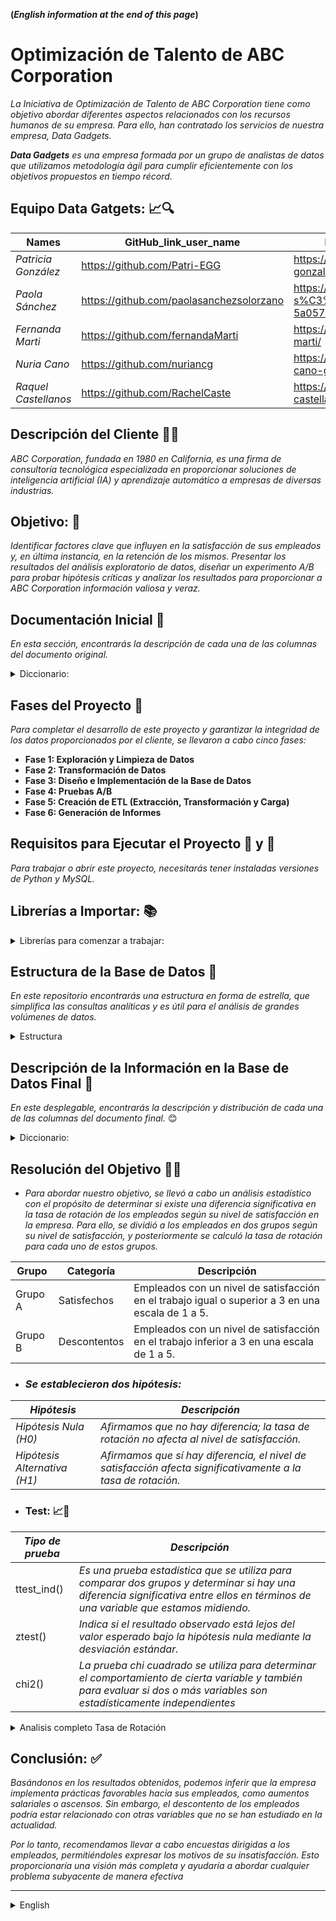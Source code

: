 **(_English information at the end of this page_)**


#  Optimización de Talento de ABC Corporation
      
_La Iniciativa de Optimización de Talento de ABC Corporation tiene como objetivo abordar diferentes aspectos relacionados con los recursos humanos de su empresa. Para ello, han contratado los servicios de nuestra empresa, Data Gadgets._

_**Data Gadgets** es una empresa formada por un grupo de analistas de datos que utilizamos metodología ágil para cumplir eficientemente con los objetivos propuestos en tiempo récord._

## Equipo Data Gatgets: 📈🔍

|Names|GitHub_link_user_name|Linkedin_link_user_name|
|-----|------------------|---------------------------|
|_Patricia González_|https://github.com/Patri-EGG|https://www.linkedin.com/in/patricia-gonzalez-gruber/|
|_Paola Sánchez_|https://github.com/paolasanchezsolorzano|https://www.linkedin.com/in/paola-s%C3%A1nchez-sol%C3%B3rzano-5a05751b4/|
|_Fernanda Marti_|https://github.com/fernandaMarti|https://www.linkedin.com/in/fernanda-marti/|
|_Nuria Cano_| https://github.com/nuriancg|https://www.linkedin.com/in/nuria-cano-girones/|
|_Raquel Castellanos_|https://github.com/RachelCaste|https://www.linkedin.com/in/raquel-castellanos-alfonso/|


## Descripción del Cliente 👨‍💻

_ABC Corporation, fundada en 1980 en California, es una firma de consultoría tecnológica especializada en proporcionar soluciones de inteligencia artificial (IA) y aprendizaje automático a empresas de diversas industrias._

## Objetivo: 🎯
_Identificar factores clave que influyen en la satisfacción de sus empleados y, en última instancia, en la retención de los mismos. Presentar los resultados del análisis exploratorio de datos, diseñar un experimento A/B para probar hipótesis críticas y analizar los resultados para proporcionar a ABC Corporation información valiosa y veraz._

## Documentación Inicial 📌
_En esta sección, encontrarás la descripción de cada una de las columnas del documento original._

<details>
<summary> Diccionario:</summary>

| Nombre de la columna        | Descripción                                                                                  |
| ------------------- | --------------------------------------------------------------------------------------------- |
| Age                 | The employee’s age.                                                                           |
| Attrition           | Indicates whether the employee has left the company (“No” means they haven’t left, and “Yes” means they have). |
| BusinessTravel      | Describes the frequency of work-related travel for the employee (e.g., “Travel_Rarely” for infrequent travel). |
| DailyRate           | The employee’s daily rate.                                                                    |
| Department          | The department in which the employee works (e.g., “Research & Development,” “Sales,” etc.). |
| DistanceFromHome    | The distance from the employee’s home to their workplace.                                     |
| Education           | The employee’s education level (usually on a scale from 1 to 5).                               |
| EducationField      | The field of education or specialization for the employee.                                     |
| EmployeeCount       | A counter (usually set to 1) used for counting employees.                                      |
| EmployeeNumber      | A unique identification number for the employee.                                              |
| EnvironmentSatisfaction | Employee satisfaction level related to their work environment, ranging from 1 to 4 (with 4 being the highest satisfaction). |
| Gender              | The employee’s gender (where 0 corresponds to “male” and 1 to “female”).                        |
| HourlyRate          | The employee’s hourly rate.                                                                   |
| JobInvolvement      | The level of employee involvement in their work.                                               |
| JobLevel            | The employee’s hierarchical level within the company.                                          |
| JobRole             | The employee’s job role or position.                                                           |
| JobSatisfaction     | Employee satisfaction level with their job.                                                    |
| MaritalStatus       | The employee’s marital status (e.g., “Single,” “Married,” etc.).                                |
| MonthlyIncome       | The employee’s monthly income.                                                                 |
| MonthlyRate         | The employee’s monthly rate.                                                                   |
| NumCompaniesWorked  | The number of companies where the employee has worked.                                          |
| Over18              | Indicates whether the employee is over 18 years old.                                            |
| OverTime            | Indicates whether the employee works overtime (“Yes” or “No”).                                  |
| PercentSalaryHike   | The percentage of salary increase for the employee.                                             |
| PerformanceRating   | Employee performance rating.                                                                   |
| RelationshipSatisfaction | Employee satisfaction level in interpersonal relationships.                                   |
| StandardHours       | Standard working hours.                                                                        |
| StockOptionLevel    | Employee stock option level.                                                                    |
| TotalWorkingYears   | Total years of work experience for the employee.                                                |
| TrainingTimesLastYear | Number of times the employee received training last year.                                       |
| WorkLifeBalance     | Balance between work and personal life for the employee.                                         |
| YearsAtCompany      | Number of years the employee has worked at the current company.                                  |
| YearsInCurrentRole  | Number of years the employee has been in their current role.                                     |
</details>

## Fases del Proyecto 🔄

_Para completar el desarrollo de este proyecto y garantizar la integridad de los datos proporcionados por el cliente, se llevaron a cabo cinco fases:_

* **Fase 1: Exploración y Limpieza de Datos**
* **Fase 2: Transformación de Datos**
* **Fase 3: Diseño e Implementación de la Base de Datos**
* **Fase 4: Pruebas A/B**
* **Fase 5: Creación de ETL (Extracción, Transformación y Carga)**
* **Fase 6: Generación de Informes**




## Requisitos para Ejecutar el Proyecto 🐍 y 🐬
_Para trabajar o abrir este proyecto, necesitarás tener instaladas versiones de Python y MySQL._

##  Librerías a Importar: 📚

<details>
<summary>Librerías para comenzar a trabajar:</summary>

1. **Manipulación de Datos** 🧮 🐼
   - **Pandas**
   - **Numpy**

2. **Imputación de datos** 🕵️‍♂️
   - Scikit-learn
     -**SimpleImputer:** _Imputa valores faltantes en un conjunto de datos utilizando estrategias simples como la media, la mediana o la moda, entre             otras._
     -**IterativeImputer:** _Utiliza técnicas iterativas, especialmente útiles cuando las relaciones entre variables son complejas._
     -**KNNImputer:** _Estima valores faltantes utilizando el método de los vecinos más cercanos (K-Nearest Neighbors)._
       
3. **Visualización de datos** 📊
   -**Seaborn**: _Proporciona una interfaz de alto nivel para crear gráficos estadísticos atractivos e informativos._
   -**Matplotlib**: _Es una biblioteca de visualización de datos en Python que permite crear gráficos estáticos de alta calidad adecuados para publicaciones e informes._

4. **Estadísticas y Pruebas** 🧪
-**Scipy:** _Proporciona funciones estadísticas y pruebas de hipótesis (por ejemplo, pruebas t, pruebas de chi-cuadrado, etc.)_
   
5. **Conexión a la Base de Datos** ⚡
-**mysql.connector:** _Conector para MySQL que permite establecer conexiones y realizar operaciones en bases de datos MySQL desde Python._

</details>

## Estructura de la Base de Datos 📁

_En este repositorio encontrarás una estructura en forma de estrella, que simplifica las consultas analíticas y es útil para el análisis de grandes volúmenes de datos._

<details>
  <summary>Estructura</summary>
  <img src='https://github.com/nuriancg/project-da-promo-H-module-3-team-1/blob/master/Imagenes/Diagrama%20BBDD.png' alt="Diagrama BBDD">
</details>

## Descripción de la Información en la Base de Datos Final 📌

_En este desplegable, encontrarás la descripción y distribución de cada una de las columnas del documento final._ 😊


  <details>
<summary> Diccionario:</summary>

| Nombre de la columna         | Descripción                                                                                 |
| ------------------- | --------------------------------------------------------------------------------------------- |
| Age                 | The employee’s age.                                                                           |
| Age_Group           |Referring to categorizing employees based on their age range. There are five labels: (18-25), (26-35), (36-45), (45-55) and (56-65).|
|Attrition|Indicates whether the employee has left the company (“False” means they haven’t left, and “True” means they have).|
Business_Travel|Describes the frequency of work-related travel for the employee (e.g., “Travel_Rarely” for infrequent travel).|
Daily_Rate|The employee’s daily rate.|
Department|The department in which the employee works.|
Distance_From_Home|The distance from the employee’s home to their workplace.|
Education|The employee’s education level.(On a scale from 1 to 5)|
Education_Field|The field of education or specialization for the employee.|
Employee_Number|A unique identification number for the employee.|
Environment_Satisfaction|Employee satisfaction level related to their work environment.( Ranging from 1 to 4, with 4 being the highest satisfaction)|
Gender|The employee’s gender.(Where ‘M’ corresponds to “male” and ‘F’ to “female”).|
Hourly_Rate|The employee’s hourly rate.|
Job_Involvement|The level of employee involvement in their work.(On scale from 1 to 5).|
Job_Level|The employee’s hierarchical level within the company, (On scale from 1 to 5).|
Job_Role1|The employee’s position.|
Job_Satisfaction|Employee satisfaction level with their job.(Ranging from 1 to 4, with 4 being the highest satisfaction).|
Marital_Status|The employee’s marital status.(Accepts these values ‘Married’, ’Divorced’, and 'Unknown').|
Monthly_Rate| The employee’s monthly rate.|
Num_Companies_Worked|The number of companies where the employee has worked.|
Over_Time|Indicates whether the employee works overtime.(Accepts these values “True”,  “False” and 'Unknown').|
Percent_Salary_Hike1|The percentage of salary increase for the employee.(Accepts values between 0 - 1)|
Performance_Rating|Employee performance rating.(On scale from 1 to 5).|
Relationship_Satisfaction| Employee satisfaction level in interpersonal relationships.(On scale from 1 to 5).|
Stock_Option_Level|Employee stock option level.(On a scale from 0 to 4).|
Total_Working_Years|Total years of work experience for the employee.|
Training_Times_Last_Year|Number of times the employee received training last year.|
Work_Life_Balance|Balance between work and personal life for the employee.(On scale from 1 to 5).|
Years_At_Company|Number of years the employee has worked at the current company.|
Years_Since_Last_Promotion|Years since the employee’s last promotion.|
Years_With_Curr_Manager|Years under the supervision of the current manager.|
Date_Birth|The employee’s birth year. (considering data collected in 2023).|
RemoteWork| Whether the employee can work remotely or not.|

</details>

## Resolución del Objetivo  🎯🎯


* _Para abordar nuestro objetivo, se llevó a cabo un análisis estadístico con el propósito de determinar si existe una diferencia significativa en la tasa de rotación de los empleados según su nivel de satisfacción en la empresa. Para ello, se dividió a los empleados en dos grupos según su nivel de satisfacción, y posteriormente se calculó la tasa de rotación para cada uno de estos grupos._

  
|Grupo|Categoría|Descripción|
|------------------------|--------------------------------------------------------------------------|-------------------|
|Grupo A| Satisfechos| Empleados con un nivel de satisfacción en el trabajo igual o superior a 3 en una escala de 1 a 5.|
|Grupo B |Descontentos|Empleados con un nivel de satisfacción en el trabajo inferior a 3 en una escala de 1 a 5.|



* ### _Se establecieron dos hipótesis:_
  

 | _Hipótesis_|_Descripción_|
 |------------------------|--------------------------------------------------------------------------| 
|_Hipótesis Nula (H0)_| _Afirmamos que no hay diferencia; la tasa de rotación no afecta al nivel de satisfacción._|
|_Hipótesis Alternativa (H1)_|_Afirmamos que sí hay diferencia, el nivel de satisfacción afecta significativamente a la tasa de rotación._|


* ### Test: 📈📝

|_Tipo de prueba_| _Descripción_|
 |--------------------|---------|
 |ttest_ind()| _Es una prueba estadística que se utiliza para comparar dos grupos y determinar si hay una diferencia significativa entre ellos en términos de una variable que estamos midiendo._|
|ztest()| _Indica si el resultado observado está lejos del valor esperado bajo la hipótesis nula mediante la desviación estándar._| 
|chi2()|_La prueba chi cuadrado se utiliza para determinar el comportamiento de cierta variable y también para evaluar si dos o más variables son estadísticamente independientes_|



<details>
<summary> Analisis completo Tasa de Rotación</summary>

_De toda la información que tenemos, extraemos la tasa de rotación. Es el indicador que mide la frecuencia con la que los empleados dejan la organización y son reemplazados por otros nuevos en el período de tiempo del que tenemos datos.**._

- _La tasa de rotación en el Grupo A (con una satisfacción media y alta) es de 0.16%._
- _La tasa de rotación en el Grupo B(satisfaccion baja) es de 0.24%._
  
**Según estos datos, vemos que el descontento o la insatisfacción laboral está asociada con una mayor propensión a dejar la empresa.**


  <img src='https://github.com/nuriancg/project-da-promo-H-module-3-team-1/blob/master/Imagenes/tasa%20de%20rotacion%20segun%20el%20nivel%20de%20satisfaccion.png' alt="Gráfico Tasas de Rotación">

  
### Test:_📈📝


_Realizamos diferentes test para comparar nuestros dos grupos y seguir explorando si hay una diferencia significativa o no en la tasa de rotación según la satisfacción._

*  **El t-test de Student:**
  
      - _Con p_value de: (0.004),  indica que SÍ hay diferencia significativa entre los dos grupos. Por lo tanto, en este estudio se rechaza la H0._

    
* **Z-test:**
     - _Con un stadistic de -2.94 y un p-value de 0.0032. Indica que la proporción de personas que dejaron la empresa en el Grupo A (empleados satisfechos) es menor que en el Grupo B (empleados descontentos). Esto refuerza la idea de que una mayor satisfacción laboral está asociada con una menor rotación de empleados. Así que de nuevo se rechaza la H0. Este valor es negativo, lo que indica que la proporción de personas que dejaron la empresa en el Grupo A (empleados satisfechos) es menor que en el Grupo B (empleados descontentos). El valor absoluto que es mayor que 2 sugiere que la diferencia es significativa, pero la dirección de la diferencia es contraria a la del incremento numérico en los datos (es decir, hay menos rotación donde podríamos esperar más, o viceversa)._


* **Chi2 test**:
     - _Chi-squared Test Statistic: con un valor de 8.2479 y un p-value: 0.0041, que nos indica nuevamente que existe una diferencia significativa en los niveles de satisfacción y la tasa de rotación. Hay evidencia suficiente para rechazar la hipótesisi nula._
 
## _Pruebas adicionales_

Llevamos a cabo nuevas pruebas para conocer en mayor profundidad las razones por las que hay empleados descontentos. 

Buscamos la corelación entre nuestras diferentes variables, y extraemos las siguientes conclusiones:

1. _A más nivel de desempeño, más aumenta el porcentaje de subida de los salarios. Es señal de prácticas saludables de la empresa, que recompensan a los empleados que se esfuerzan y sacan el trabajo adelante._

_Como se puede apreciar en la siguiente gráfica, la presencia de outliers en ambos valores (3 y 4), más notorios en el 3, denotan ciertas excepciones en la política de aumento de salario de la empresa para los empleados que tienen un nivel de desempeño medio. Esto podría ser un tema que despertase diferentes sentimientos entre los empleados, por lo que podría ser interesante realizar estudios al respecto. 
En base a ambas conclusiones, por ahora no podemos establecer motivos de descontento._

  <img src='https://github.com/nuriancg/project-da-promo-H-module-3-team-1/blob/master/Imagenes/relacion%20desempe%C3%B1o%20y%20aumento%20de%20sueldo.png' alt="Relación entre desempeño y aumento de sueldo">

 
  2. _A más años trabajados, más aumenta el cargo de las personas empleadas. Lo que indica que la empresa promociona a sus personas trabajadoras a medida que pasa el tiempo. Esto también es una buena práctica y no se puede asociar con un motivo de descontento._

  <img src='https://github.com/nuriancg/project-da-promo-H-module-3-team-1/blob/master/Imagenes/4%20Graficas.png' alt="diferentes graficas">

3.  _A más años trabajados y a más años en la empresa, más años con el/la actual manager. Esto podría indicar que los/las managers mantienen su puesto de trabajo, es decir que hay cierta estabilidad. En principio también podría considerarse una buena práctica de la empresa, aunque podría estudiarse en mayor profundidad. No encontramos motivos de descontento._

    <img src='https://github.com/nuriancg/project-da-promo-H-module-3-team-1/blob/master/Imagenes/Relaci%C3%B3n%20a%C3%B1os%20en%20la%20compa%C3%B1ia%20y%20con%20actual%20manager.png' alt="Relación entre años en la compañia y años con actual manager">


4.  _A más edad, más experiencia en diferentes empresas. Los empleados entre 40 y 44 años han trabajado en más empresas que los empleados más jóvenes que ellos. Esto tiene sentido y no debería ser motivo de descontento._

<img src='https://github.com/nuriancg/project-da-promo-H-module-3-team-1/blob/master/Imagenes/relacion%20entre%20edad%20y%20total%20empresas%20trabajadas.png' alt="Relación entre edad y total de empresas en las que ha trabajado"> 

5.  _A más estudios, mayor cargo en la empresa. Esto también tiene sentido y no debería ser un problema para los empleados/as._

<img src='https://github.com/nuriancg/project-da-promo-H-module-3-team-1/blob/master/Imagenes/Relacion%20entreb%20estudio%20y%20nivel%20jer%C3%A1rquico.png' alt="Relación entre estudios y nivel jerárquico"> 
   
</details>
   
## Conclusión: ✅

_Basándonos en los resultados obtenidos, podemos inferir que la empresa implementa prácticas favorables hacia sus empleados, como aumentos salariales o ascensos. Sin embargo, el descontento de los empleados podría estar relacionado con otras variables que no se han estudiado en la actualidad._

_Por lo tanto, recomendamos llevar a cabo encuestas dirigidas a los empleados, permitiéndoles expresar los motivos de su insatisfacción. Esto proporcionaría una visión más completa y ayudaría a abordar cualquier problema subyacente de manera efectiva_



_______________________________________________________________________________________________________________________________________

<details>
   
<summary> English </summary>

# ABC Corporation's Talent Optimization!!!

_ABC Corporation's Talent Optimization Initiative aims to respond to different aspects related to the human resources of their company. For which he has hired the services of our company Data Gatgets._

_**Data Gatgets** is a company formed by a group of data analysts who use agile methodology to meet each proposed objective efficiently and in record time._

### Data Gatgets Team: 📈🔍

|Names|GitHub_link_user_name|
|-----|------------------|
|_Patricia González_|https://github.com/Patri-EGG|
|_Paola Sánchez_|https://github.com/paolasanchezsolorzano|
|_Fernanda Martí_|https://github.com/fernandaMarti|
|_Nuria Cano_| https://github.com/nuriancg|
|_Raquel Castellanos_|https://github.com/RachelCaste|


### Client Description: 👨‍💻

_ABC Corporation, founded in 1980 in California, is a technology consulting firm specializing in providing artificial intelligence (AI) and machine learning solutions to companies in various industries._

### Target: 🎯

_Present the results of exploratory data analysis, design an A/B experiment to test critical hypotheses, and analyze the results to provide ABC Corporation with valuable and truthful information._

### Initial Documentation: 📌

_In this dropdown, you will find the description of each of the columns of the original document._  😊


<details>
<summary> Dictionary:</summary>

| Column_Name         | Description                                                                                   |
| ------------------- | --------------------------------------------------------------------------------------------- |
| Age                 | The employee’s age.                                                                           |
| Attrition           | Indicates whether the employee has left the company (“No” means they haven’t left, and “Yes” means they have). |
| BusinessTravel      | Describes the frequency of work-related travel for the employee (e.g., “Travel_Rarely” for infrequent travel). |
| DailyRate           | The employee’s daily rate.                                                                    |
| Department          | The department in which the employee works (e.g., “Research & Development,” “Sales,” etc.). |
| DistanceFromHome    | The distance from the employee’s home to their workplace.                                     |
| Education           | The employee’s education level (usually on a scale from 1 to 5).                               |
| EducationField      | The field of education or specialization for the employee.                                     |
| EmployeeCount       | A counter (usually set to 1) used for counting employees.                                      |
| EmployeeNumber      | A unique identification number for the employee.                                              |
| EnvironmentSatisfaction | Employee satisfaction level related to their work environment, ranging from 1 to 4 (with 4 being the highest satisfaction). |
| Gender              | The employee’s gender (where 0 corresponds to “male” and 1 to “female”).                        |
| HourlyRate          | The employee’s hourly rate.                                                                   |
| JobInvolvement      | The level of employee involvement in their work.                                               |
| JobLevel            | The employee’s hierarchical level within the company.                                          |
| JobRole             | The employee’s job role or position.                                                           |
| JobSatisfaction     | Employee satisfaction level with their job.                                                    |
| MaritalStatus       | The employee’s marital status (e.g., “Single,” “Married,” etc.).                                |
| MonthlyIncome       | The employee’s monthly income.                                                                 |
| MonthlyRate         | The employee’s monthly rate.                                                                   |
| NumCompaniesWorked  | The number of companies where the employee has worked.                                          |
| Over18              | Indicates whether the employee is over 18 years old.                                            |
| OverTime            | Indicates whether the employee works overtime (“Yes” or “No”).                                  |
| PercentSalaryHike   | The percentage of salary increase for the employee.                                             |
| PerformanceRating   | Employee performance rating.                                                                   |
| RelationshipSatisfaction | Employee satisfaction level in interpersonal relationships.                                   |
| StandardHours       | Standard working hours.                                                                        |
| StockOptionLevel    | Employee stock option level.                                                                    |
| TotalWorkingYears   | Total years of work experience for the employee.                                                |
| TrainingTimesLastYear | Number of times the employee received training last year.                                       |
| WorkLifeBalance     | Balance between work and personal life for the employee.                                         |
| YearsAtCompany      | Number of years the employee has worked at the current company.                                  |
| YearsInCurrentRole  | Number of years the employee has been in their current role.                                     |
</details>

### Phases: 🔄 

_To complete development of this project  and ensure the integrity of the data provided by the client, five phases were carried out._


   
* **Phase 1: _Data Exploration and Cleaning_**
  
* **Phase 2: _Data Transformation_**
  
* **Phase 3: _Database Design and Implementation_**
  
* **Phase 4: _A/B Testing_**
  
* **Phase 5: _ETL Creation_**
  
* **Phase 6: _Reporting_**


### To play this project on your computer: 🐍 and 🐬

_For the project you will need to have a version of Python and MySQL and get to work._

###  Libraries to Import: 📚


<details>
<summary>Libraries to start working:</summary>

1. **Data Manipulation** 🧮 🐼
   - **Pandas**
   - **Numpy**
     

2. **Imputación de datos** 🕵️‍♂️
   - Scikit-learn
     - **SimpleImputer**:_Imputes missing values in a dataset using simple strategies such as mean, median, mode, and others._
     - **IterativeImputer**:_Utilizes iterative techniques, especially useful when relationships between variables are complex._
     - **KNNImputer**:_Uses the K-Nearest Neighbors method to estimate missing values._

       
3. **Data visualization** 📊
   -**Seaborn**: _Provides a high-level interface for creating attractive and informative statistical graphics._
   -**Matplotlib**:_Allows the creation of high-quality static plots suitable for publications and reports._


4. **Stadistics and tests** 🧪
   - **Scipy**:_Provides statistical functions and hypothesis tests (e.g., t-tests, chi-square tests, etc.)._

     
5. **Database Connection** ⚡   
   - **mysql.connector**:_A connector for MySQL that allows establishing connections and performing operations on MySQL databases from Python._


</details>


### BBDD Structure: 📁

_In this repository you will find a star-shaped structure, which simplifies analytical queries and is useful for the analysis of large volumes of data._


<details>
  <summary>Structure</summary>
  <img src="https://github.com/nuriancg/project-da-promo-H-module-3-team-1/blob/master/Imagenes/Diagrama%20BBDD.png" alt="Diagrama BBDD">
</details>


### Description of the information you will find in the final BBDD: 📌


_In this dropdown, you will find the description and distribution of each of the columns of the  final document._ 😊


  <details>
<summary> Dictionary:</summary>

| Column_Name         | Description                                                                                   |
| ------------------- | --------------------------------------------------------------------------------------------- |
| Age                 | The employee’s age.                                                                           |
| Age_Group           |Referring to categorizing employees based on their age range. There are five labels: (18-25), (26-35), (36-45), (45-55) and (56-65).|
|Attrition|Indicates whether the employee has left the company (“False” means they haven’t left, and “True” means they have).|
Business_Travel|Describes the frequency of work-related travel for the employee (e.g., “Travel_Rarely” for infrequent travel).|
Daily_Rate|The employee’s daily rate.|
Department|The department in which the employee works.|
Distance_From_Home|The distance from the employee’s home to their workplace.|
Education|The employee’s education level.(On a scale from 1 to 5)|
Education_Field|The field of education or specialization for the employee.|
Employee_Number|A unique identification number for the employee.|
Environment_Satisfaction|Employee satisfaction level related to their work environment.( Ranging from 1 to 4, with 4 being the highest satisfaction)|
Gender|The employee’s gender.(Where ‘M’ corresponds to “male” and ‘F’ to “female”).|
Hourly_Rate|The employee’s hourly rate.|
Job_Involvement|The level of employee involvement in their work.(On scale from 1 to 5).|
Job_Level|The employee’s hierarchical level within the company, (On scale from 1 to 5).|
Job_Role1|The employee’s position.|
Job_Satisfaction|Employee satisfaction level with their job.(Ranging from 1 to 4, with 4 being the highest satisfaction).|
Marital_Status|The employee’s marital status.(Accepts these values ‘Married’, ’Divorced’, and 'Unknown').|
Monthly_Rate| The employee’s monthly rate.|
Num_Companies_Worked|The number of companies where the employee has worked.|
Over_Time|Indicates whether the employee works overtime.(Accepts these values “True”,  “False” and 'Unknown').|
Percent_Salary_Hike1|The percentage of salary increase for the employee.(Accepts values between 0 - 1)|
Performance_Rating|Employee performance rating.(On scale from 1 to 5).|
Relationship_Satisfaction| Employee satisfaction level in interpersonal relationships.(On scale from 1 to 5).|
Stock_Option_Level|Employee stock option level.(On a scale from 0 to 4).|
Total_Working_Years|Total years of work experience for the employee.|
Training_Times_Last_Year|Number of times the employee received training last year.|
Work_Life_Balance|Balance between work and personal life for the employee.(On scale from 1 to 5).|
Years_At_Company|Number of years the employee has worked at the current company.|
Years_Since_Last_Promotion|Years since the employee’s last promotion.|
Years_With_Curr_Manager|Years under the supervision of the current manager.|
Date_Birth|The employee’s birth year. (considering data collected in 2023).|
RemoteWork| Whether the employee can work remotely or not.|

</details>


### Target Resolution 🎯🎯


_A statistical analysis was carried out in order to determine if there is a significant difference in the rotation rate of employees according to their level of satisfaction in the company.To do this, employees were divided into two groups according to their level of satisfaction, and then the rotation rate for each of these groups was calculated._


  
|Group|Category|Description|
|------------------------|--------------------------------------------------------------------------|-------------------|
|Group A| Satisfied| Employees with a job satisfaction level equal to or greater than 3 on a scale of 1 to 5.|
|Group B |Discontents|Employees with a job satisfaction level of less than 3 on a scale of 1 to 5.|


* ## _Two hypotheses were established:_


  
| _Hypothesis_|_Description_|
 |------------------------|--------------------------------------------------------------------------| 
|_ Null hypothesis  (H0)_ | _Affirm  that there is no difference; Turnover rate does not affect the level of satisfacción._|
|_ Alternative hypothesis  (H1)_| _Affirmthere is a difference, the level of satisfaction significantly affects the rate of rotación._|



### Test: 📈 📝

|Test Type|	Description|
|---------|------------|
_ttest_ind()_|	_It is a statistical test used to compare two groups and determine if there is a significant difference between them in terms of a variable we are measuring._|
|_ztest()_|	_Indicates how many standard deviations the observed result deviates from the expected value under the null hypothesis._|
|_chi2()_|_The chi-squared test is used to determine the behavior of a certain variable and also to evaluate whether two or more variables are statistically independent_|




<details>
<summary> Full Rotation Rate Analysis</summary> 

_Of the information we have, we extract the rotation rate. It is the indicator that measures how often employees leave the organization and are replaced by new ones in the time period  being analyzed_.

- _Rotation rate in Group A (with medium and high satisfaction) is 0.16%._
- _Rotation rate in Group B (low satisfaction) is 0.24%._
  
**_Based on this data, we see that job dissatisfaction or dissatisfaction is associated with a greater propensity to leave the company._**

 <img src="https://github.com/nuriancg/project-da-promo-H-module-3-team-1/blob/master/Imagenes/Rotation%20rate%20by%20Satisfaction%20Level.png" alt="Rotation Rate Chart">

### Test:_📈📝

* **ttest:**
     - _With a p-value of 0.004, it indicates that there is a significant difference between the two groups. Therefore, in this study, we reject the null hypothesis (H0)._

  
* **Z-test:**
  
  - _With a statistic of -2.94 and a p-value of 0.0032, it indicates that the proportion of people who left the company in Group A (satisfied employees) is lower than in Group B (dissatisfied employees). This reinforces the idea that higher job satisfaction is associated with lower employee turnover. Therefore, we once again reject the null hypothesis. The negative value suggests that the proportion of people who left the company in Group A (satisfied employees) is lower than in Group B (dissatisfied employees). The absolute value, greater than 2, implies that the difference is significant, but the direction of the difference contradicts the numerical increase in the data (i.e., there is less turnover where we might expect more, or vice versa)._

      
* **Chi2 test:**
  
   - _A value of 8.2479 with a p-value of 0.0041 indicates once again that there is a significant difference in satisfaction levels and turnover rate. There is sufficient evidence to reject the null hypothesis._
 
 ### ADDITIONAL TESTS

We made new tests to aquire a deeper understanding of the reasons why employees are dissatisfied; we looked for correlations among the different variables and extracted the following conclusions:

1. _The higher the performance level, the greater the percentage increase in salaries. This is a sign of healthy company practices that reward employees who put in effort on their work._

_In the following chart, the presence of outliers in both values (3 and 4), major in 3, indicates certain exceptions in the company’s salary increase policy for employees with a medium performance level. This could be a topic that evokes different feelings among employees, so it might be interesting  to make future studies to explore this topic further._

_Based on both conclusions, we cannot currently establish reasons for discontent._

<img src='https://github.com/nuriancg/project-da-promo-H-module-3-team-1/blob/master/Imagenes/Relation%20between%20Performance%20Rating%20and%20Salary%20Hike.png' alt="Performance Rating and salary Hike"> 

2. _The longer employees work, the higher their position within the company. This indicates that the company promotes its employees over time. This practice is also positive and cannot be associated with discontent._

<img src='https://github.com/nuriancg/project-da-promo-H-module-3-team-1/blob/master/Imagenes/4%20charts.png' alt="Diferents charts"> 


3. _The longer an employee has worked and the longer they have been with the company, the more years they spend with their current manager. This could indicate that managers maintain their positions, suggesting a certain level of stability. Initially, this could also be considered a good practice by the company, although it might warrant further study. We don’t find any reasons for discontent._

<img src='https://github.com/nuriancg/project-da-promo-H-module-3-team-1/blob/master/Imagenes/Relation%20between%20Years%20at%20the%20Company%20and%20Years%20with%20Current%20Manager.png' alt="Relation Between years at company and years with current manager">    

 4. _As employees get older, they accumulate more experience across different companies. Employees between 40 and 44 years old have worked in more companies than their younger counterparts. This makes sense and should not be a cause for discontent._

<img src='https://github.com/nuriancg/project-da-promo-H-module-3-team-1/blob/master/Imagenes/Relation%20between%20Age%20and%20Total%20Companies%20Worked.png' alt="Relation Between age total companies worked">

5. _The higher the level of education, the more senior the position within the company. This also makes sense and should not be a problem for employees._

<img src='https://github.com/nuriancg/project-da-promo-H-module-3-team-1/blob/master/Imagenes/Relation%20between%20Education%20and%20Job%20Level.png' alt="Relation Between Education Level andJob Level">




### Conclusion: ✅

_Based on the results obtained, we can infer that the company implements favorable practices for its employees, such as salary increases or promotions. However, employee dissatisfaction may be related to other variables that have not been studied currently._

_Therefore, we recommend conducting surveys targeted at employees, allowing them to express the reasons for their dissatisfaction. This would provide a more comprehensive view and help address any underlying issues effectively._

</details> 
